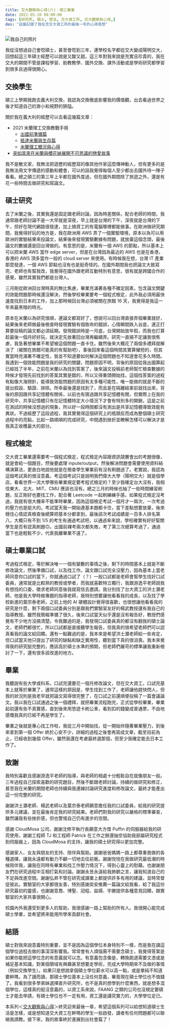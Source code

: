 ```yaml
---
title: 交大觀察與心得(六)：碩三畢業
date: 2022-05-20 00:00:00
tags: [研究所, 碩士, 想法, 交大資工所, 交大觀察與心得,]
des: "這篇記錄了我在念交大資工所的最後一年的心得感想"
---
```


![我自己的照片](https://user-images.githubusercontent.com/18013815/169416614-08fb3993-846c-49af-9170-2b597494803d.jpg)

我從沒想過自己會唸碩士，甚至會唸到三年，連學校名字都從交大變成陽明交大，回想起這三年碩士經歷可以說是又酸又甜。這三年對我來說是充實且珍貴的，我在交大的期間不管是課程學習、助教教學、國外交換、課外活動或是學術研究都學習到很多且過得很開心。

## 交換學生

碩三上學期我跑去義大利交換，我認為交換徹底影響我的價值觀，出去看過世界之後才知道自己的渺小和視野的狹隘。

關於我在義大利的經歷可以去看這幾篇文章：

- 2021 米蘭理工交換教戰手冊
    - [出國前準備篇](/post/2021/10/italy/2021-exchange-polimi/)
    - [抵達米蘭與生存篇](/post/2021/10/italy/2021-exchange-polimi-arrive-milan-survive/)
    - [米蘭理工概況與心得](/post/2021/12/italy/2021-exchange-polimi-school/)
- [突如其來在米蘭與櫻花妹展開不可思議的戀愛故事](/post/2022/04/story/japanese-girlfriend/)

我不是散文家，我無法把遊歷的經歷寫的像其他作家這麼傳神動人，但有更多的是我無法用文字傳遞的感動和體會，可以的話我覺得每個人至少都出去國外待一陣子看看。總之碩三的第三年上半都在國外度過，但在國外期間除了旅遊之外，還是有花一些時間去做研究和寫論文。

## 碩士研究

去了米蘭之後，其實我還是固定跟老師討論，因為時差關係，配合老師的時間，我通常跟老師討論不是一大早就是深夜，早上就是台灣的下午，深夜就是台灣的下午，但好在現代網路很發達，加上搞資工的有電腦哪裡都能做事。在歐洲做研究期間，我覺得好玩的地方是，我在歐洲用 AWS 弄了一個實驗環境，原本以為可以用歐洲的實驗結果來投論文，結果後來發現實驗數據有問題，就放棄這個念頭，最後論文的數據還是回台灣做的。有意思的是，米蘭有一個 AWS 的節點，所以基本上可以把米蘭 AWS 當作 edge server，但是在台灣因為最近的 AWS 也是在香港，香港的 AWS 頂多當作一般的 cloud server 來使用。有時候我在想，台灣 IT 產業那麼發達，一個 AWS 節點也沒有也是挺奇怪的。在國外期間我也把論文大致寫完，老師也有幫我改，我覺得在國外跟老師互動特別有意思，很有就是跨國合作的感覺，雖然其實我們都是台灣人。

三月剛從歐洲回台灣時真的無比焦慮，畢業充滿著各種不確定因素，包含論文關鍵的效能問題那時候還沒解決，然後學校畢業要考一個程式檢定，此外我必須用最快速度找到日本的工作，加上那時候回台灣必須被關在旅館 16 天，我覺得是我這一年來最黑暗的時光。

原本在米蘭以為研究很順，連論文都寫好了，想說可以回台灣直接弄個畢業就好，結果後來老師做最後檢查時發現實驗有個致命的錯誤，心情瞬間跌入谷底，連正打算要投稿的論文都必須延期。發現錯誤時是一月底，台灣開始放年假，而我也打算趁最後一個月好好玩，就決定先放著回台灣再繼續弄。研究一直搞不定讓我很焦慮，我急著想畢業不希望被這個問題一直卡住。雖然後來大概花了兩個多禮拜就解決了（被關在旅館可能真的有幫助吧），事後回來看這個時間其實算蠻短的，但其實當時充滿著不確定性，我並不知道要如何解決這個問題也不知道會花多久時間。我遇到一個效能問題是我的研究的關鍵，問題原因不明，背後的原因從我出國算起已經找了半年，之前在米蘭以為找到答案了，後來論文投稿前老師幫忙檢查數據的時候才發現先前找到的答案其實是錯的，所以又得重頭開始找，這個找答案的過程有點像大海撈針，能導致效能問題的原因有太多種可能性，唯一能做的就是不斷的提出假設、驗證、排除。所幸最後還是找到了，而且是在隔離結束前就找出來，背後的原因跟共享記憶體有關係，以前也有猜過跟共享記憶體有關，但實際上在我的研究中，共享記憶體只有在記憶體特定大小情況下才會有特別多的開銷，這是之前在測試的時候沒想過的現象，所以好一段時間都沒有測出是共享記憶體導致效能有異狀。不過經歷了這段過程，我其實覺得這個研究上的瓶頸反而成為整個碩士研究過程中的亮點，比起一路順順的完成研究，中間遇到挫折並瞭解怎樣可以解決才是我真正收穫最大的部分。

## 程式檢定

交大資工畢業還需要考一個程式檢定，程式檢定內容跟資訊競賽會出的考題很像，就是會給一個題目，然後要處理 inpute/output，然後解決問題會需要使用資料結構演算法，更直白地說他就是在檢查學生畢業前有沒有刷題過了。老實說，我認為這個考試真的很沒意義，考這個考試只是說明我們偉大大學（陽明交大）就是個學店，看看世界一流大學哪些畢業規定要考程式檢定的？至少我確定台大沒有，我相信東大、北大、MIT、CMU 應該也沒有。總之三月的時候也抽了一些時間練習刷題，反正剛好也要找工作，配合著 Leetcode 一起刷練練手感。如果程式檢定沒考過，我就有很大機率不能準時畢業，因為這個檢定考試一個月才一兩次，一次考過的壓力也是挺大的。考試當天我一開始連基本題都卡住，當下差點想要放棄，後來穩住心情認真檢查後總算把基本分都拿到，最後該次考試成績是一百多人排名第八，大概只有不到 1/5 的考生有通過考試吧，以通過率來說，學校確實有好好幫關學生是否有認真刷題🙃。出國前裸考兩次都失敗，考了第三次總算考過了，通過當下也是輕鬆不少，代表我離畢業不遠了。

## 碩士畢業口試

考過程式檢定，等於解決唯一一個有變數的事情之後，剩下的時間基本上就是不斷修改論文，然後準備口試，以及找工作。論文跟口試完全沒壓力，因為基本上當老師同意你口試的當下，你就通過口試了（？）一般口試都是老師會幫學生找好口試委員，通常就是比較熟的教授或學者，而我就喜歡特立獨行，我跟游逸平老師說我有想找的口委，徵求老師同意後我就寫信去邀請。我分別找了台大資工的洪士灝老師，他是我大學時做專題的指導老師，我特別想要讓他看看我的成長，以及找了學校新進的葉宗泰老師，之前上他的 AI 硬體設計覺得很喜歡，也很想讓他看看我的研究是什麼，剩下兩個口試委員分別是跟我們實驗室友好的楊武教授還有我自己的指導教授。雖然我簡報準備了很久，後來口試當天似乎還是沒有報告好，教授們感覺有不少地方沒搞清楚。令我難過的是，我發現口試委員真的都沒有翻我的碩士論文，老師們都很忙，所以口試都是直接聽學生報告，但我真的很希望老師們可以認真看我的論文給回饋。還有一點難過的是，我本來是希望洪士灝老師給一些肯定，但口試當天他只提出了研究的缺點和缺乏實用性，聽到當下真的很沮喪。我本來覺得我的研究挺完整的，應該高於碩士水準的預期，但老師們嚴苛的標準讓我重新檢討了一下，還有很多該改進的地方。

## 畢業

我聽說有些大學或科系，口試完還要花一個月修改論文，但在交大資工，口試完基本上就等於畢業了，通常這樣的原因是，學生找到工作了，老師讓他趕快閃人，但我的狀況則是我老早就把論文寫得很完整了，在口試之前還順便投稿了一篇會議論文。我以我在口試通過之後一個禮拜，就把畢業流程跑完，正式從學校畢業，畢業起初還有些不真實感，直到後來用悠遊卡刷公車，看到扣的錢變成普通票，不由地感慨我真的已經不再是學生了。

畢業之後就是專心找工作啦，我從三月中開始找，從一開始伴隨著畢業壓力，到後來拿到第一個 Offer 終於心安不少，詳細的過程之後會再寫成文章，截至目前為止，已經收到幾個 Offer，雖然我還在考慮最終選那個，但至少我確定能去日本工作了。

## 致謝

我特別喜歡且感謝游逸平老師的指導，與老師的相處十分輕鬆自在就像朋友一般。三年過程自己探索喜歡的研究題目，然後不斷跟老師討論，持續的做研究和修正，甚至我在米蘭的期間老師也持續與我連線討論研究進度和修改論文，最終才能產出這一份完整的研究。

謝謝洪士灝老師、楊武老師以及葉宗泰老師願意擔任我的口試委員，給我的研究提供多元建議，並在最後肯定我的研究結果。老師們對我的研究以嚴格的標準審查，雖然讓我有些挫折感，但也警惕自己仍有進步的空間。

感謝 CloudMosa 公司，謝謝沈修平執行長願意大方借 Puffin 的伺服器給我的研究使用，謝謝工程師 TJ 和工程師 Patrick 在工作之餘還抽空協助我部屬研究程式到伺服器上，因為 CloudMosa 的支持，讓我的碩士研究得以更加完整。

感謝家人、女友與朋友的支持、陪伴與幫助。謝謝爸爸媽媽一路上都尊重我做的各種選擇，讓我永遠都有動力不顧一切地去往前衝。謝謝悦悦在我做研究最低潮的時候陪伴我，讓我在同時有畢業和找工作壓力情況下，得到心靈上的慰藉。也謝謝朋友們在研究過程中互相打氣和討論。謝謝永昱永遠給我肺腑之言，讓我知道自己的不足與改進空間。謝謝弘昇不管在研究或課業上都提供許多有用的建議，並時常督促彼此。實驗室的大家都很友善，特別感謝奕安推薦一篇論文給我看，給了我這份研究最初的靈感，也謝謝意喬、博聖、冠程、益揚、宇勝提供各種意見回饋，跟實驗室的大家共事很開心。

校園內外我還受到更多人的幫助，我很感謝一路上幫助的所有人。我很開心能完成碩士學業，並希望將來能用所學來貢獻社會。

## 結語

碩士對我來說意義特別重要，並不是因為這個學位本身特別不一樣，而是我在讀這個學位過程去做的事深深影響我。常常會有人煩惱需不需要念碩士，我覺得答案是如果你能把這學位念的有意義就可以念。有意義包含像是，轉換跑道需要文憑或是補足基本知識，對某個領域有興趣甚至想要走學術，完成大學時期來不及做的事情（例如交換學生）。如果只是想說拿個碩士學位薪水可以高一點，或是單純不知道要幹嗎，為了讀而讀，那碩士學位基本上沒任何意義，畢竟現在碩士學位也不值錢了。我看到很多學弟妹選擇直升研究所，也不是真的想學到什麼東西，就是想多混個學位，這樣真的挺沒意義的，以資工系來說，FAANG 之類的公司也沒規定要碩士才能去申請，有碩士學位也不一定有用，資工還是講究實力的，大學學位足已。

本系列＜[交大觀察與心得](/tags/交大觀察與心得/)＞終究迎來最後一章，希望這個系列可以給想知道碩士生活是怎樣，或是想知道交大資工在幹嗎的學生一些啟發，讀者有任何問題都可以聯絡我請教。接下來，我的故事終於進展到出社會篇了！
